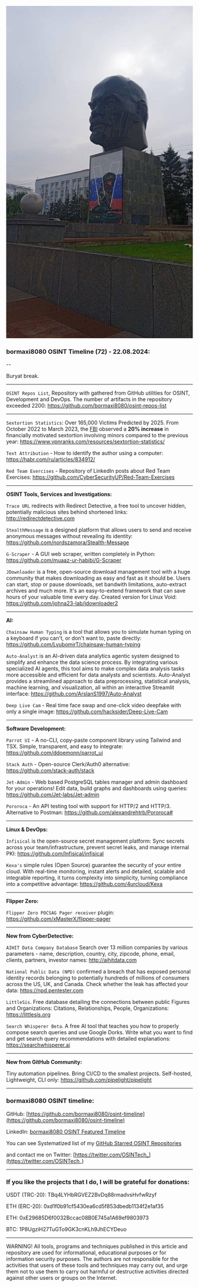 ![alt text](img/72.jpg)

### bormaxi8080 OSINT Timeline (72) - 22.08.2024:

--

Buryat break.

----

```OSINT Repos List```, Repository with gathered from GitHub utilities for OSINT, Development and DevOps. The number of artifacts in the repository exceeded 2200: https://github.com/bormaxi8080/osint-repos-list

----

```Sextortion Statistics```: Over 165,000 Victims Predicted by 2025. From October 2022 to March 2023, the [FBI](https://www.fbi.gov/contact-us/field-offices/memphis/news/sextortion-a-growing-threat-targeting-minors) observed a **20% increase** in financially motivated sextortion involving minors compared to the previous year: https://www.vpnranks.com/resources/sextortion-statistics/

```Text Attribution``` - How to identify the author using a computer: https://habr.com/ru/articles/834912/

```Red Team Exercises``` - Repository of LinkedIn posts about Red Team Exercises: https://github.com/CyberSecurityUP/Red-Team-Exercises

----

**OSINT Tools, Services and Investigations:**

```Trace URL``` redirects with Redirect Detective, a free tool to uncover hidden, potentially malicious sites behind shortened links: http://redirectdetective.com

```StealthMessage``` is a designed platform that allows users to send and receive anonymous messages without revealing its identity: https://github.com/nordszamora/Stealth-Message

```G-Scraper``` - A GUI web scraper, written completely in Python: https://github.com/muaaz-ur-habibi/G-Scraper

```JDownloader``` is a free, open-source download management tool with a huge community that makes downloading as easy and fast as it should be. Users can start, stop or pause downloads, set bandwith limitations, auto-extract archives and much more. It's an easy-to-extend framework that can save hours of your valuable time every day. Created version for Linux Void: https://github.com/johna23-lab/jdownloader2

----

**AI:**

```Chainsaw Human Typing``` is a tool that allows you to simulate human typing on a keyboard if you can't, or don't want to, paste directly: https://github.com/LyubomirT/chainsaw-human-typing

```Auto-Analyst``` is an AI-driven data analytics agentic system designed to simplify and enhance the data science process. By integrating various specialized AI agents, this tool aims to make complex data analysis tasks more accessible and efficient for data analysts and scientists. Auto-Analyst provides a streamlined approach to data preprocessing, statistical analysis, machine learning, and visualization, all within an interactive Streamlit interface: https://github.com/ArslanS1997/Auto-Analyst

```Deep Live Cam``` - Real time face swap and one-click video deepfake with only a single image: https://github.com/hacksider/Deep-Live-Cam

---

**Software Development:**

```Parrot UI``` - A no-CLI, copy-paste component library using Tailwind and TSX. Simple, transparent, and easy to integrate: https://github.com/ddoemonn/parrot_ui

```Stack Auth``` - Open-source Clerk/Auth0 alternative: https://github.com/stack-auth/stack

```Jet-Admin``` - Web based PostgreSQL tables manager and admin dashboard for your operations! Edit data, build graphs and dashboards using queries: https://github.com/Jet-labs/Jet-admin

```Pororoca``` - An API testing tool with support for HTTP/2 and HTTP/3. Alternative to Postman: https://github.com/alexandrehtrb/Pororoca#

----

**Linux & DevOps:**

```Infisical``` is the open-source secret management platform: Sync secrets across your team/infrastructure, prevent secret leaks, and manage internal PKI: https://github.com/Infisical/infisical

```Kexa's``` simple rules (Open Source) guarantee the security of your entire cloud. With real-time monitoring, instant alerts and detailed, scalable and integrable reporting, it turns complexity into simplicity, turning compliance into a competitive advantage: https://github.com/4urcloud/Kexa

----

**Flipper Zero:**

```Flipper Zero POCSAG Pager receiver``` plugin: https://github.com/xMasterX/flipper-pager

----

**New from CyberDetective:**

```AIHIT Data Company Database``` Search over 13 million companies by various parameters - name, description, country, city, zipcode, phone, email, clients, partners, investor names: http://aihitdata.com

```National Public Data (NPD)``` confirmed a breach that has exposed personal identity records belonging to potentially hundreds of millions of consumers across the US, UK, and Canada. Сheck whether the leak has affected your data: https://npd.pentester.com

```LittleSis```. Free database detailing the connections between public Figures and Organizations: Citations, Relationships, People, Organizations: https://littlesis.org

```Search Whisperer Beta```. A free AI tool that teaches you how to properly compose search queries and use Google Dorks. Write what you want to find and get search query recommendations with detailed explanations: https://searchwhisperer.ai

----

**New from GitHub Community:**

Tiny automation pipelines. Bring CI/CD to the smallest projects. Self-hosted, Lightweight, CLI only: https://github.com/pipelight/pipelight

----
### bormaxi8080 OSINT timeline:

GitHub: [https://github.com/bormaxi8080/osint-timeline](https://github.com/bormaxi8080/osint-timeline)

LinkedIn: [bormaxi8080 OSINT Featured Timeline](https://www.linkedin.com/in/osintech/details/featured/)

You can see Systematized list of my [GitHub Starred OSINT Repositories](https://github.com/bormaxi8080/osint-repos-list)

and contact me on Twitter: [https://twitter.com/OSINTech_](https://twitter.com/OSINTech_)

----
### If you like the projects that I do, I will be grateful for donations:

USDT (TRC-20): TBq4LYHbRGVEZ2BvDq88rmadvsHvfwRzyf

ETH (ERC-20): 0xd1f0b91cf5430ea6cd5f853dbedb1134f2e1af35

ETH: 0xE29685D6f0032Bccac08B0E745a1A69ef9803973

BTC: 1P8UgziH27TuGTo9GK3cnKLh9JhECYDeuo

----

WARNING! All tools, programs and techniques published in this article and repository are used for informational, educational purposes or for information security purposes. The authors are not responsible for the activities that users of these tools and techniques may carry out, and urge them not to use them to carry out harmful or destructive activities directed against other users or groups on the Internet.